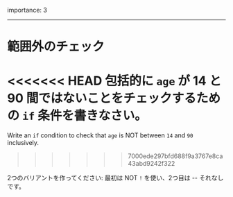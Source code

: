 importance: 3

---

# 範囲外のチェック

<<<<<<< HEAD
包括的に `age` が 14 と 90 間ではないことをチェックするための `if` 条件を書きなさい。
=======
Write an `if` condition to check that `age` is NOT between `14` and `90` inclusively.
>>>>>>> 7000ede297bfd688f9a3767e8ca43abd9242f322

2つのバリアントを作ってください: 最初は NOT `!` を使い、2つ目は -- それなしです。

